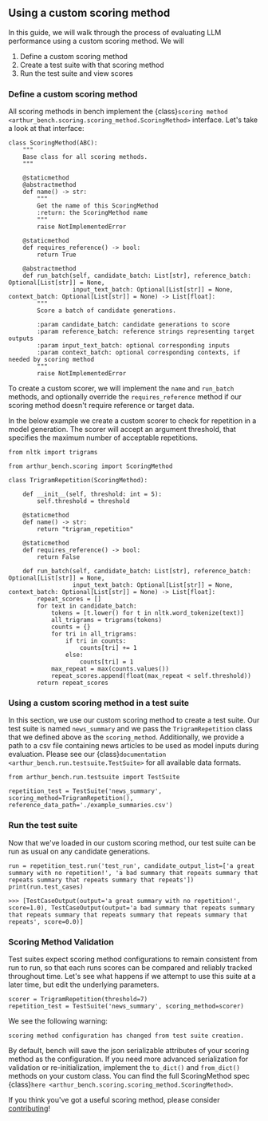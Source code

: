 ## Using a custom scoring method 

In this guide, we will walk through the process of evaluating LLM performance using a custom scoring method. We will

1) Define a custom scoring method
2) Create a test suite with that scoring method
3) Run the test suite and view scores

### Define a custom scoring method

All scoring methods in bench implement the {class}`scoring method <arthur_bench.scoring.scoring_method.ScoringMethod>` interface. Let's take a look at that interface:
```
class ScoringMethod(ABC):
    """
    Base class for all scoring methods.     
    """

    @staticmethod
    @abstractmethod
    def name() -> str:
        """
        Get the name of this ScoringMethod
        :return: the ScoringMethod name
        """
        raise NotImplementedError
    
    @staticmethod
    def requires_reference() -> bool:
        return True

    @abstractmethod
    def run_batch(self, candidate_batch: List[str], reference_batch: Optional[List[str]] = None,
                  input_text_batch: Optional[List[str]] = None, context_batch: Optional[List[str]] = None) -> List[float]:
        """
        Score a batch of candidate generations.

        :param candidate_batch: candidate generations to score
        :param reference_batch: reference strings representing target outputs
        :param input_text_batch: optional corresponding inputs
        :param context_batch: optional corresponding contexts, if needed by scoring method 
        """
        raise NotImplementedError
```
To create a custom scorer, we will implement the `name` and `run_batch` methods, and optionally override the `requires_reference` method if our scoring method doesn't require reference or target data.

In the below example we create a custom scorer to check for repetition in a model generation. The scorer will accept an argument threshold, that specifies the maximum number of acceptable repetitions.
```
from nltk import trigrams

from arthur_bench.scoring import ScoringMethod

class TrigramRepetition(ScoringMethod):

    def __init__(self, threshold: int = 5):
        self.threshold = threshold
    
    @staticmethod
    def name() -> str:
        return "trigram_repetition"

    @staticmethod
    def requires_reference() -> bool:
        return False
    
    def run_batch(self, candidate_batch: List[str], reference_batch: Optional[List[str]] = None,
                  input_text_batch: Optional[List[str]] = None, context_batch: Optional[List[str]] = None) -> List[float]:
        repeat_scores = []
        for text in candidate_batch:
            tokens = [t.lower() for t in nltk.word_tokenize(text)]
            all_trigrams = trigrams(tokens)
            counts = {}
            for tri in all_trigrams:
                if tri in counts:
                    counts[tri] += 1
                else:
                    counts[tri] = 1
            max_repeat = max(counts.values())
            repeat_scores.append(float(max_repeat < self.threshold))
        return repeat_scores
```

### Using a custom scoring method in a test suite

In this section, we use our custom scoring method to create a test suite. Our test suite is named `news_summary` and we pass the `TrigramRepetition` class that we defined above as the `scoring_method`.
Additionally, we provide a path to a csv file containing news articles to be used as model inputs during evaluation. Please see our {class}`documentation <arthur_bench.run.testsuite.TestSuite>` for all available data formats. 
```
from arthur_bench.run.testsuite import TestSuite

repetition_test = TestSuite('news_summary', scoring_method=TrigramRepetition(), reference_data_path='./example_summaries.csv')
```

### Run the test suite

Now that we've loaded in our custom scoring method, our test suite can be run as usual on any candidate generations.

```
run = repetition_test.run('test_run', candidate_output_list=['a great summary with no repetition!', 'a bad summary that repeats summary that repeats summary that repeats summary that repeats'])
print(run.test_cases)
```

```
>>> [TestCaseOutput(output='a great summary with no repetition!', score=1.0), TestCaseOutput(output='a bad summary that repeats summary that repeats summary that repeats summary that repeats summary that repeats', score=0.0)]
```

### Scoring Method Validation

Test suites expect scoring method configurations to remain consistent from run to run, so that each runs scores can be compared and reliably tracked throughout time. Let's see what happens if we attempt to use this suite at a later time, but edit the underlying parameters.

```
scorer = TrigramRepetition(threshold=7)
repetition_test = TestSuite('news_summary', scoring_method=scorer)
```

We see the following warning:

```
scoring method configuration has changed from test suite creation.
```

By default, bench will save the json serializable attributes of your scoring method as the configuration. If you need more advanced serialization for validation or re-initialization, implement the `to_dict()` and `from_dict()` methods on your custom class. You can find the full ScoringMethod spec {class}`here <arthur_bench.scoring.scoring_method.ScoringMethod>`.

If you think you've got a useful scoring method, please consider [contributing](contributing.md)!
